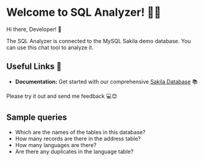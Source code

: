 # Welcome to SQL Analyzer! 🚀🤖

Hi there, Developer! 👋 

The SQL Analyzer is connected to the MySQL Sakila demo database. You can use this chat tool to analyze it.

## Useful Links 🔗

- **Documentation:** Get started with our comprehensive [Sakila Database](https://dev.mysql.com/doc/sakila/en/sakila-structure.html) 📚

Please try it out and send me feedback 💻😊

## Sample queries

- Which are the names of the tables in this database?
- How many records are there in the address table?
- How many languages are there?
- Are there any duplicates in the language table?